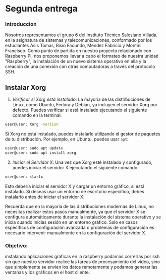# Segunda entrega

### introduccion
Nosotros representamos el grupo 6 del Instituto Técnico Salesiano Villada, en la asignatura de sistemas y telecomunicaciones, conformado por los estudiantes Asis Tomas, Bisio Facundo, Mendez Fabricio y Montini Francisco. Como punto de partida en nuestro proyecto relacionado con Raspberry Pi, nos proponemos llevar a cabo el formateo de nuestra unidad "Raspberry", la instalación de un nuevo sistema operativo en ella y la creación de una conexión con otras computadoras a través del protocolo SSH.

## Instalar Xorg

1. *Verificar si Xorg está instalado*:
   La mayoría de las distribuciones de Linux, como Ubuntu, Fedora y Debian, ya incluyen el servidor Xorg por defecto. Puedes verificar si está instalado ejecutando el siguiente comando en la terminal:

```bash
user@user: Xorg -version
```

Si Xorg no está instalado, puedes instalarlo utilizando el gestor de paquetes de tu distribución. Por ejemplo, en Ubuntu, puedes usar `apt`:

```bash
user@user: sudo apt update
user@user: sudo apt install xorg
```
2. *Iniciar el Servidor X*:
   Una vez que Xorg esté instalado y configurado, puedes iniciar el servidor X ejecutando el siguiente comando:

```bash
user@user: startx
```

Esto debería iniciar el servidor X y cargar un entorno gráfico, si está instalado. Si deseas usar un entorno de escritorio específico, debes instalarlo antes de iniciar el servidor X.

Recuerda que en la mayoría de las distribuciones modernas de Linux, no necesitas realizar estos pasos manualmente, ya que el servidor X se configura automáticamente durante la instalación del sistema operativo y se inicia cuando inicias sesión en un entorno gráfico. Solo en casos específicos de configuración avanzada o problemas de configuración es necesario intervenir manualmente en la configuración del servidor X.

### Objetivo:
instalando aplicaciones gráficas en la raspberry podamos correrlas por ssh sin que nuestro servidor realice las tareas de procesamiento del video, sino que simplemente se envíen los datos remotamente y podamos generar las ventanas y los gráficos en el host cliente.

